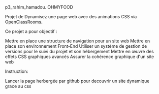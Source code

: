 p3_rahim_hamadou. OHMYFOOD

Projet de Dynamisez une page web avec des animations CSS via OpenClassRooms.

Ce projet a pour objectif :

Mettre en place une structure de navigation pour un site web
Mettre en place son environnement Front-End
Utiliser un système de gestion de versions pour le suivi du projet et son hébergement
Mettre en œuvre des effets CSS graphiques avancés
Assurer la cohérence graphique d'un site web

Instruction: 

Lancer la page herbergée par github pour decouvrir un site dynamique grace au css
